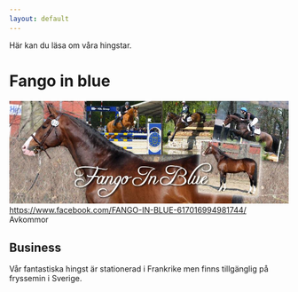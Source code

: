 ```yaml
---
layout: default
---
```


Här kan du läsa om våra hingstar.

# Fango in blue

![Image of Fango](https://github.com/anngyllensward/gyllenswards/blob/master/Fango%20facebook.jpg)
https://www.facebook.com/FANGO-IN-BLUE-617016994981744/  
Avkommor 






## Business
Vår fantastiska hingst är stationerad i Frankrike men finns tillgänglig på fryssemin i Sverige.
